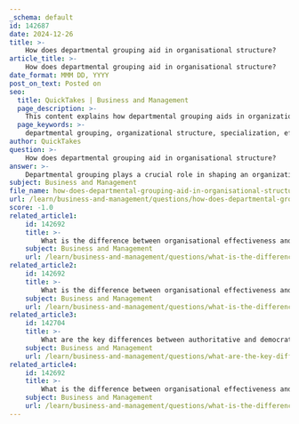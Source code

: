 ```yaml
---
_schema: default
id: 142687
date: 2024-12-26
title: >-
    How does departmental grouping aid in organisational structure?
article_title: >-
    How does departmental grouping aid in organisational structure?
date_format: MMM DD, YYYY
post_on_text: Posted on
seo:
  title: QuickTakes | Business and Management
  page_description: >-
    This content explains how departmental grouping aids in organizational structure by promoting specialization, enhancing coordination, improving resource allocation, and providing clarity in roles and responsibilities.
  page_keywords: >-
    departmental grouping, organizational structure, specialization, efficiency, clear hierarchy, coordination, flexibility, responsiveness, resource allocation, organizational goals, task delegation
author: QuickTakes
question: >-
    How does departmental grouping aid in organisational structure?
answer: >-
    Departmental grouping plays a crucial role in shaping an organization's structure and can significantly impact its overall performance. Here are several ways in which departmental grouping aids in organizational structure:\n\n1. **Specialization and Efficiency**: By grouping employees based on their functions (functional departmentalization), organizations can achieve a high level of specialization. Employees can develop expertise in their specific areas, leading to increased efficiency and productivity. For example, a marketing department can focus solely on marketing strategies, while a finance department can concentrate on financial management.\n\n2. **Clear Hierarchical Structure**: Departmental grouping creates a clear chain of command, which helps employees understand their roles and responsibilities within the organization. This clarity can enhance accountability and streamline decision-making processes. Employees can easily identify who to report to and who is responsible for various tasks.\n\n3. **Improved Coordination**: While departmentalization can sometimes lead to silos, it can also facilitate better coordination within departments. Teams that share similar goals and functions can collaborate more effectively, leading to improved communication and teamwork. For instance, a product development team can work closely with the engineering department to ensure that new products meet technical specifications.\n\n4. **Flexibility and Responsiveness**: In divisional structures, where departments are grouped by products, services, or geographical regions, organizations can respond more quickly to market changes. Each division operates semi-autonomously, allowing for tailored strategies that meet the specific needs of different markets or product lines. This flexibility can be a significant competitive advantage.\n\n5. **Resource Allocation**: Departmental grouping allows for more efficient use of resources. By organizing employees and resources based on common functions or outputs, organizations can minimize duplication and optimize resource allocation. For example, a centralized human resources department can serve the entire organization, reducing redundancy in HR functions across different divisions.\n\n6. **Enhanced Focus on Organizational Goals**: When departments are aligned with the overall organizational goals, it becomes easier to implement strategies that support these objectives. However, it is essential to ensure that departmental goals do not conflict with the organization's broader goals, as this can lead to inefficiencies and misalignment.\n\n7. **Facilitating Delegation**: Departmental grouping allows managers to delegate tasks more effectively. By assigning responsibilities to specific departments, managers can focus on higher-level strategic decisions while empowering department heads to manage their teams and operations.\n\nIn summary, departmental grouping aids in organizational structure by promoting specialization, enhancing coordination, improving resource allocation, and providing clarity in roles and responsibilities. However, organizations must be mindful of the potential drawbacks, such as poor communication across departments and the risk of creating silos, which can hinder overall performance. Implementing cross-functional teams and fostering a culture of collaboration can help mitigate these challenges.
subject: Business and Management
file_name: how-does-departmental-grouping-aid-in-organisational-structure.md
url: /learn/business-and-management/questions/how-does-departmental-grouping-aid-in-organisational-structure
score: -1.0
related_article1:
    id: 142692
    title: >-
        What is the difference between organisational effectiveness and efficiency?
    subject: Business and Management
    url: /learn/business-and-management/questions/what-is-the-difference-between-organisational-effectiveness-and-efficiency
related_article2:
    id: 142692
    title: >-
        What is the difference between organisational effectiveness and efficiency?
    subject: Business and Management
    url: /learn/business-and-management/questions/what-is-the-difference-between-organisational-effectiveness-and-efficiency
related_article3:
    id: 142704
    title: >-
        What are the key differences between authoritative and democratic leadership styles?
    subject: Business and Management
    url: /learn/business-and-management/questions/what-are-the-key-differences-between-authoritative-and-democratic-leadership-styles
related_article4:
    id: 142692
    title: >-
        What is the difference between organisational effectiveness and efficiency?
    subject: Business and Management
    url: /learn/business-and-management/questions/what-is-the-difference-between-organisational-effectiveness-and-efficiency
---
```


&nbsp;